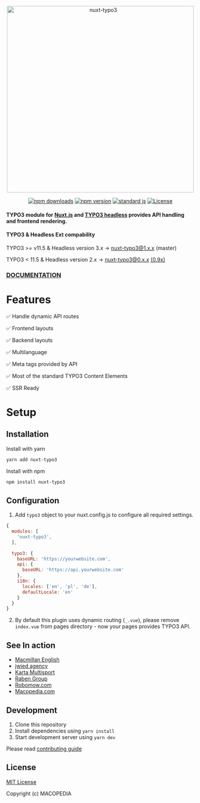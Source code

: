 <p align="center">
  <img align="center" width="500" src="docs/static/nuxt_typo3.svg" alt="nuxt-typo3">
</p>
<p align="center">
  <a href="https://npmjs.com/package/nuxt-typo3"><img src="https://img.shields.io/npm/v/nuxt-typo3/latest.svg?style=flat-square" alt="npm downloads"></a>
  <a href="https://npmjs.com/package/nuxt-typo3"><img src="https://img.shields.io/npm/dt/nuxt-typo3.svg?style=flat-square" alt="npm version"></a>
  <a href="https://standardjs.com"><img src="https://img.shields.io/badge/code_style-standard-brightgreen.svg?style=flat-square" alt="standard js"></a>
  <a href="https://www.npmjs.com/package/nuxt-typo3"><img src="https://img.shields.io/npm/l/nuxt-typo3.svg?style=flat-square" alt="License"></a>
</p>

#### TYPO3 module for [Nuxt.js](https://nuxtjs.org) and [TYPO3 headless](https://github.com/TYPO3-Initiatives/headless) provides API handling and frontend rendering.

#### TYPO3 & Headless Ext compability

TYPO3 >= v11.5 & Headless version 3.x -> nuxt-typo3@1.x.x (master)

TYPO3 < 11.5 & Headless version 2.x -> nuxt-typo3@0.x.x [(0.9x)](https://github.com/TYPO3-Headless/nuxt-typo3/tree/0.9x) 
### [DOCUMENTATION](https://typo3-initiatives.github.io/nuxt-typo3/)

# Features

✅ Handle dynamic API routes

✅ Frontend layouts

✅ Backend layouts

✅ Multilanguage

✅ Meta tags provided by API

✅ Most of the standard TYPO3 Content Elements

✅ SSR Ready

# Setup

## Installation

Install with yarn

```sh
yarn add nuxt-typo3
```

Install with npm

```sh
npm install nuxt-typo3
```

## Configuration

1. Add `typo3` object to your nuxt.config.js to configure all required settings.

```js
{
  modules: [
    'nuxt-typo3',
  ],

  typo3: {
    baseURL: 'https://yourwebsite.com',
    api: {
      baseURL: 'https://api.yourwebsite.com'
    },
    i18n: {
      locales: ['en', 'pl', 'de'],
      defaultLocale: 'en'
    }
  }
}
```

2. By default this plugin uses dynamic routing (`_.vue`), please remove `index.vue` from pages directory - now your pages provides TYPO3 API. 

## See In action

- [Macmillan English](https://www.macmillanenglish.com)
- [jwied agency](https://www.jwied.de)
- [Karta Multisport](https://www.kartamultisport.pl/)
- [Raben Group](https://raben-group.com/)
- [Robomow.com](https://www.robomow.com/)
- [Macopedia.com](https://macopedia.com/)

## Development

1. Clone this repository
2. Install dependencies using `yarn install`
3. Start development server using `yarn dev`

Please read [contributing guide](CONTRIBUTING.md)

## License

[MIT License](./LICENSE)

Copyright (c) MACOPEDIA
 
